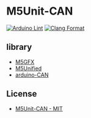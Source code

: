 # M5Unit-CAN

[![Arduino Lint](https://github.com/m5stack/M5Unit-CAN/actions/workflows/Arduino-Lint-Check.yml/badge.svg)](https://github.com/m5stack/M5Unit-CAN/actions/workflows/Arduino-Lint-Check.yml)
[![Clang Format](https://github.com/m5stack/M5Unit-CAN/actions/workflows/clang-format-check.yml/badge.svg)](https://github.com/m5stack/M5Unit-CAN/actions/workflows/clang-format-check.yml)

library
---------------------------

- [M5GFX](https://github.com/m5stack/M5GFX)
- [M5Unified](https://github.com/m5stack/M5Unified)
- [arduino-CAN](https://github.com/sandeepmistry/arduino-CAN)

License
---------------------------
- [M5Unit-CAN - MIT](LICENSE)


